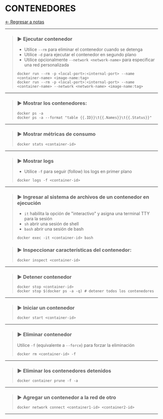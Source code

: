 # CONTENEDORES

[← Regresar a notas](../../README.md) <br>

----

> ### ▶️ Ejecutar contenedor
> - Utilice `--rm` para eliminar el contenedor cuando se detenga
> - Utilice `-d` para ejecutar el contenedor en segundo plano
> - Utilice opcionalmente `--network <network-name>` para especificar una red personalizada
> ```shell script
> docker run --rm -p <local-port>:<internal-port> --name <container-name> <image-name:tag>
> docker run --rm -p <local-port>:<internal-port> --name <container-name> --network <network-name> <image-name:tag>
> ```
---

> ### ▶️ Mostrar los contenedores:
> ```shell script
> docker ps -a
> docker ps -a --format "table {{.ID}}\t{{.Names}}\t{{.Status}}"
> ```
---

> ### ▶️ Mostrar métricas de consumo
> ```shell script
> docker stats <container-id>
> ```
---

> ### ▶️ Mostrar logs
> - Utilice `-f` para seguir (follow) los logs en primer plano
> ```shell script
> docker logs -f <container-id>
> ```
---

> ### ▶️ Ingresar al sistema de archivos de un contenedor en ejecución
> - `it` habilita la opción de "interactivo" y asigna una terminal TTY para la sesión
> - `sh` abrir una sesión de shell
> - `bash` abrir una sesión de bash
> ```shell script
> docker exec -it <container-id> bash
> ```

> ### ▶️ Inspeccionar características del contenedor:
> ```shell script
> docker inspect <container-id>
> ```
---

> ### ▶️ Detener contenedor
> ```shell script
> docker stop <container-id>
> docker stop $(docker ps -a -q) # detener todos los contenedores
> ```
---

> ### ▶️ Iniciar un contenedor
> ```shell script
> docker start <container-id>
> ```
---

> ### ▶️ Eliminar contenedor
> Utilice `-f` (equivalente a `--force`) para forzar la eliminación
> ```shell script
> docker rm <container-id> -f
> ```
---

> ### ▶️ Eliminar los contenedores detenidos
> ```shell script
> docker container prune -f -a
> ```
---

> ### ▶️ Agregar un contenedor a la red de otro
> ```shell script
> docker network connect <container1-id> <container2-id>
> ```
---